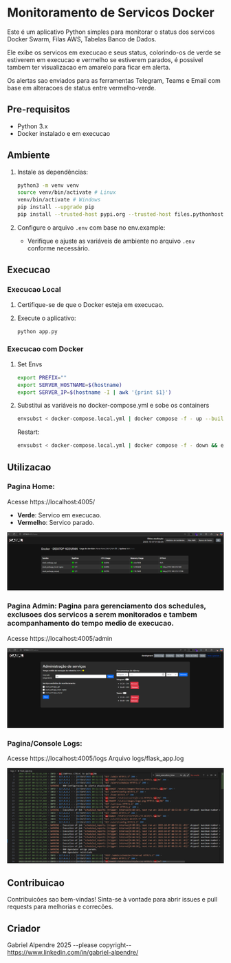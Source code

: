 # Monitoramento de Servicos Docker

Este é um aplicativo Python simples para monitorar o status dos servicos Docker Swarm, Filas AWS, Tabelas Banco de Dados. 

Ele exibe os servicos em execucao e seus status, colorindo-os de verde se estiverem em execucao e vermelho se estiverem parados, é possivel tambem ter visualizacao em amarelo para ficar em alerta.

Os alertas sao enviados para as ferramentas Telegram, Teams e Email com base em alteracoes de status entre vermelho-verde.


## Pre-requisitos

* Python 3.x
* Docker instalado e em execucao

## Ambiente

1.  Instale as dependências:

    ```bash
    python3 -m venv venv
    source venv/bin/activate # Linux
    venv/bin/activate # Windows
    pip install --upgrade pip
    pip install --trusted-host pypi.org --trusted-host files.pythonhosted.org --no-cache-dir -r requirements.txt
    ```

2.  Configure o arquivo `.env` com base no env.example:

    * Verifique e ajuste as variáveis de ambiente no arquivo `.env` conforme necessário.

## Execucao

### Execucao Local

1.  Certifique-se de que o Docker esteja em execucao.
2.  Execute o aplicativo:

    ```bash
    python app.py
    ```

### Execucao com Docker

1. Set Envs

    ```bash
    export PREFIX=""
    export SERVER_HOSTNAME=$(hostname)
    export SERVER_IP=$(hostname -I | awk '{print $1}')
    ```

2. Substitui as variáveis no docker-compose.yml e sobe os containers

    ```bash
    envsubst < docker-compose.local.yml | docker compose -f - up --build -d
    ```

    Restart:
    ```bash
    envsubst < docker-compose.local.yml | docker compose -f - down && envsubst < docker-compose.local.yml | docker compose -f - up --build -d
    ```

## Utilizacao

### Pagina Home:

Acesse https://localhost:4005/

* **Verde**: Servico em execucao.
* **Vermelho**: Servico parado.

![home](prints/home.png)


### Pagina Admin: Pagina para gerenciamento dos schedules, exclusoes dos servicos a serem monitorados e tambem acompanhamento do tempo medio de execucao.

Acesse https://localhost:4005/admin

![admin](prints/admin.png)

### Pagina/Console Logs:

Acesse https://localhost:4005/logs
Arquivo logs/flask_app.log

![console-logs](prints/logs.png)


## Contribuicao

Contribuicões sao bem-vindas! Sinta-se à vontade para abrir issues e pull requests para melhorias e correcões.


## Criador

Gabriel Alpendre 2025 --please copyright--
https://www.linkedin.com/in/gabriel-alpendre/
